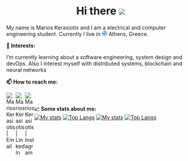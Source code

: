<h1 align="center">Hi there <img src="https://media.giphy.com/media/hvRJCLFzcasrR4ia7z/giphy.gif" width="25px"></h1>
<p>My name is Marios Kerasiotis and I am a electrical and computer engineering student. Currently I live in <img src="src/greece.png" width="14px"> Athens, Greece.</p>


<b>🌱 Interests:</b>

I’m currently learning about a software engineering, system design and devOps. Also I interest myself with distributed systems, blockchain and neural networks
 
<b>📫 How to reach me:</b><br/>


<a href="mailto:marioskerasiotis@gmail.com"><img align="left" alt="Marios Kerasiotis | Email" width="25px" src="https://user-images.githubusercontent.com/39958515/148821745-f1190cc2-bf39-4d4d-98af-af5f3551c8f2.png"> </a>
<a href="https://www.linkedin.com/in/marioskerasiotis/"><img align="left" alt="Marios Kerasiotis | LinkedIn" width="25px" src="https://user-images.githubusercontent.com/39958515/148821711-f2bca847-0500-46ba-a4e4-01f581d4fc23.png"> </a>
<a href="https://www.instagram.com/marios.ker/"><img align="left" alt="Marios Kerasiotis | Instagram" width="25px" src="https://user-images.githubusercontent.com/39958515/148823158-9c49ad1a-5f23-4e02-b111-5bcaab566297.png"> </a>
<br/><br/>
<b>:chart_with_upwards_trend: Some stats about me:</b><br/>
[![My stats](https://github-readme-stats.vercel.app/api?username=mariosker&count_private=true&hide=issues&hide_border=true)](https://github.com/mariosker#gh-light-mode-only) [![Top Langs](https://github-readme-stats.vercel.app/api/top-langs/?username=mariosker&hide=html&layout=compact&hide_border=true)](https://github.com/mariosker#gh-light-mode-only)
[![My stats](https://github-readme-stats.vercel.app/api?username=mariosker&count_private=true&hide=issues&theme=dark&bg_color=22272e&hide_border=true)](https://github.com/mariosker#gh-dark-mode-only) [![Top Langs](https://github-readme-stats.vercel.app/api/top-langs/?username=mariosker&hide=html&layout=compact&theme=dark&bg_color=22272e&hide_border=true)](https://github.com/mariosker#gh-dark-mode-only)
